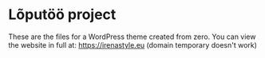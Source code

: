# Lõputöö project
These are the files for a WordPress theme created from zero. You can view the website in full at: https://irenastyle.eu (domain temporary doesn't work)

